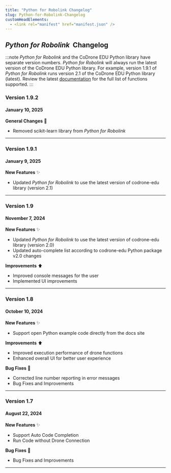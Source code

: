 ```yaml
---
title: "Python for Robolink Changelog"
slug: Python-for-Robolink-Changelog
customHeadElements:
  - <link rel="manifest" href="manifest.json" />
---
```



## *Python for Robolink*&nbsp; Changelog

:::note
*Python for Robolink* and the CoDrone EDU Python library have separate version numbers. *Python for Robolink* will always run the latest version of the CoDrone EDU Python library. For example, version 1.9.1 of *Python for Robolink* runs version 2.1 of the CoDrone EDU Python library (latest). Review the latest [documentation](page4.md) for the full list of functions supported.
:::
### Version 1.9.2
#### January 10, 2025
**General Changes** :wrench:
- Removed scikit-learn library from *Python for Robolink*

<hr/>

### Version 1.9.1
#### January 9, 2025
**New Features** :sparkles:<br/>
- Updated *Python for Robolink* to use the latest version of codrone-edu library (version 2.1)

<hr/>

### Version 1.9
#### November 7, 2024
**New Features** :sparkles:
- Updated *Python for Robolink* to use the latest version of codrone-edu library (version 2.0)
- Updated auto-complete list according to codrone-edu Python package v2.0 changes

**Improvements** :arrow_up:
- Improved console messages for the user
- Implemented UI improvements

<hr/>

### Version 1.8
#### October 10, 2024
**New Features** :sparkles:
- Support open Python example code directly from the docs site

**Improvements** :arrow_up:
- Improved execution performance of drone functions
- Enhanced overall UI for better user experience

**Bug Fixes** :bug:
- Corrected line number reporting in error messages
- Bug Fixes and Improvements

<hr/>

### Version 1.7
#### August 22, 2024
**New Features** :sparkles:
- Support Auto Code Completion
- Run Code without Drone Connection

**Bug Fixes** :bug:
- Bug Fixes and Improvements

<hr/>